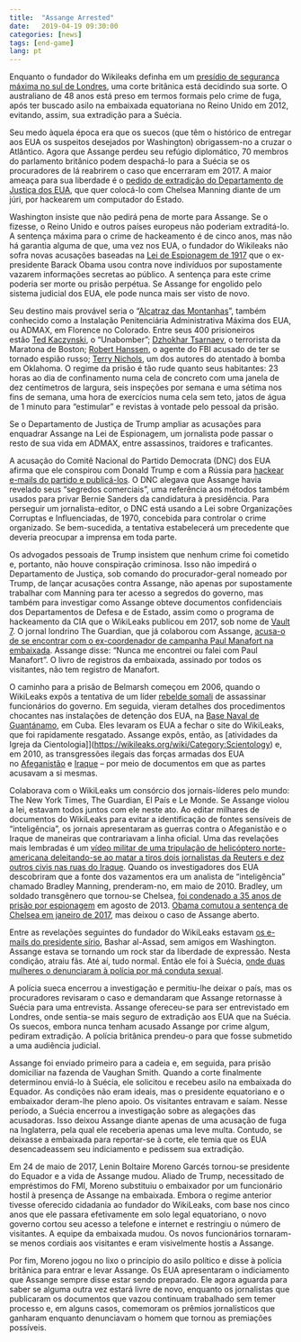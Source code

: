 ```yaml
---
title:  "Assange Arrested"
date:   2019-04-19 09:30:00
categories: [news]
tags: [end-game]
lang: pt
---
```


Enquanto o fundador do Wikileaks definha em um [presídio de segurança máxima no sul de Londres](https://www.justice.gov.uk/contacts/prison-finder/belmarsh), uma corte britânica está decidindo sua sorte. O australiano de 48 anos está preso em termos formais pelo crime de fuga, após ter buscado asilo na embaixada equatoriana no Reino Unido em 2012, evitando, assim, sua extradição para a Suécia.

<!--mais-->

Seu medo àquela época era que os suecos (que têm o histórico de entregar aos EUA os suspeitos desejados por Washington) obrigassem-no a cruzar o Atlântico. Agora que Assange perdeu seu refúgio diplomático, 70 membros do parlamento britânico podem despachá-lo para a Suécia se os procuradores de lá reabrirem o caso que encerraram em 2017. A maior ameaça para sua liberdade é o [pedido de extradição do Departamento de Justiça dos EUA](https://www.theguardian.com/media/2019/may/02/us-begins-extradition-case-against-julian-assange-in-london), que quer colocá-lo com Chelsea Manning diante de um júri, por hackearem um computador do Estado.

Washington insiste que não pedirá pena de morte para Assange. Se o fizesse, o Reino Unido e outros países europeus não poderiam extraditá-lo. A sentença máxima para o crime de hackeamento é de cinco anos, mas não há garantia alguma de que, uma vez nos EUA, o fundador do Wikileaks não sofra novas acusações baseadas na [Lei de Espionagem de 1917](https://www.law.cornell.edu/uscode/text/18/793) que o ex-presidente Barack Obama usou contra nove indivíduos por supostamente vazarem informações secretas ao público. A sentença para este crime poderia ser morte ou prisão perpétua. Se Assange for engolido pelo sistema judicial dos EUA, ele pode nunca mais ser visto de novo.

Seu destino mais provável seria o “[Alcatraz das Montanhas](https://en.wikipedia.org/wiki/ADX_Florence)”, também conhecido como a Instalação Penitenciária Administrativa Máxima dos EUA, ou ADMAX, em Florence no Colorado. Entre seus 400 prisioneiros estão [Ted Kaczynski](https://en.wikipedia.org/wiki/Ted_Kaczynski), o “Unabomber”; [Dzhokhar Tsarnaev](https://en.wikipedia.org/wiki/Dzhokhar_Tsarnaev), o terrorista da Maratona de Boston; [Robert Hanssen](https://en.wikipedia.org/wiki/Robert_Hanssen), o agente do FBI acusado de ter se tornado espião russo; [Terry Nichols](https://en.wikipedia.org/wiki/Terry_Nichols), um dos autores do atentado à bomba em Oklahoma. O regime da prisão é tão rude quanto seus habitantes: 23 horas ao dia de confinamento numa cela de concreto com uma janela de dez centímetros de largura, seis inspeções por semana e uma sétima nos fins de semana, uma hora de exercícios numa cela sem teto, jatos de água de 1 minuto para “estimular” e revistas à vontade pelo pessoal da prisão.

Se o Departamento de Justiça de Trump ampliar as acusações para enquadrar Assange na Lei de Espionagem, um jornalista pode passar o resto de sua vida em ADMAX, entre assassinos, traidores e traficantes.

A acusação do Comitê Nacional do Partido Democrata (DNC) dos EUA afirma que ele conspirou com Donald Trump e com a Rússia para [hackear e-mails do partido e publicá-los](https://www.nbcnews.com/news/us-news/wikileaks-julian-assange-no-proof-hacked-dnc-emails-came-russia-n616541). O DNC alegava que Assange havia revelado seus “segredos comerciais”, uma referência aos métodos também usados para privar Bernie Sanders da candidatura à presidência. Para perseguir um jornalista-editor, o DNC está usando a Lei sobre Organizações Corruptas e Influenciadas, de 1970, concebida para controlar o crime organizado. Se bem-sucedida, a tentativa estabelecerá um precedente que deveria preocupar a imprensa em toda parte.

Os advogados pessoais de Trump insistem que nenhum crime foi cometido e, portanto, não houve conspiração criminosa. Isso não impedirá o Departamento de Justiça, sob comando do procurador-geral nomeado por Trump, de lançar acusações contra Assange, não apenas por supostamente trabalhar com Manning para ter acesso a segredos do governo, mas também para investigar como Assange obteve documentos confidenciais dos Departamentos de Defesa e de Estado, assim como o programa de hackeamento da CIA que o WikiLeaks publicou em 2017, sob nome de [Vault 7](https://en.wikipedia.org/wiki/Vault_7). O jornal londrino The Guardian, que já colaborou com Assange, [acusa-o de se encontrar com o ex-coordenador de campanha Paul Manafort na embaixada](https://www.theguardian.com/us-news/2018/nov/27/manafort-held-secret-talks-with-assange-in-ecuadorian-embassy). Assange disse: “Nunca me encontrei ou falei com Paul Manafort”. O livro de registros da embaixada, assinado por todos os visitantes, não tem registro de Manafort.

O caminho para a prisão de Belmarsh começou em 2006, quando o WikiLeaks expôs a tentativa de um líder [rebelde somali](https://wikileaks.org/wiki/Category:Somalia) de assassinar funcionários do governo. Em seguida, vieram detalhes dos procedimentos chocantes nas instalações de detenção dos EUA, na [Base Naval de Guantánamo](https://wikileaks.org/gitmo/), em Cuba. Eles levaram os EUA a fechar o site do WikiLeaks, que foi rapidamente resgatado. Assange expôs, então, as [atividades da Igreja da Cientologia]](https://wikileaks.org/wiki/Category:Scientology) e, em 2010, as transgressões ilegais das forças armadas dos EUA no [Afeganistão](https://wardiaries.wikileaks.org/search/?sort=date&release=Afghanistan) e [Iraque](https://wardiaries.wikileaks.org/search/?sort=date&release=Iraq) – por meio de documentos em que as partes acusavam a si mesmas.

Colaborava com o WikiLeaks um consórcio dos jornais-líderes pelo mundo: The New York Times, The Guardian, El País e Le Monde. Se Assange violou a lei, estavam todos juntos com ele neste ato. Ao editar milhares de documentos do WikiLeaks para evitar a identificação de fontes sensíveis de “inteligência”, os jornais apresentaram as guerras contra o Afeganistão e o Iraque de maneiras que contrariavam a linha oficial. Uma das revelações mais lembradas é um [vídeo militar de uma tripulação de helicóptero norte-americana deleitando-se ao matar a tiros dois jornalistas da Reuters e dez outros civis nas ruas do Iraque](https://www.reuters.com/article/us-iraq-USA-journalists-idUSTRE6344FW20100406). Quando os investigadores dos EUA descobriram que a fonte dos vazamentos era um analista de “inteligência” chamado Bradley Manning, prenderam-no, em maio de 2010. Bradley, um soldado transgênero que tornou-se Chelsea, [foi condenado a 35 anos de prisão por espionagem](https://wikileaks.org/Assange-Statement-on-the-First-Day.html) em agosto de 2013. [Obama comutou a sentença de Chelsea em janeiro de 2017](https://www.nytimes.com/2017/01/17/us/politics/obama-commutes-bulk-of-chelsea-mannings-sentence.html), mas deixou o caso de Assange aberto.

Entre as revelações seguintes do fundador do WikiLeaks estavam [os e-mails do presidente sírio](https://wikileaks.org/syria-files/docs/2101458_re-fwd-interview-with-he-president-bashar-al-assad-.html), Bashar al-Assad, sem amigos em Washington. Assange estava se tornando um rock star da liberdade de expressão. Nesta condição, atraiu fãs. Até aí, tudo normal. Então ele foi à Suécia, [onde duas mulheres o denunciaram à polícia por má conduta sexual](https://en.wikipedia.org/wiki/Assange_v_Swedish_Prosecution_Authority).

A polícia sueca encerrou a investigação e permitiu-lhe deixar o país, mas os procuradores revisaram o caso e demandaram que Assange retornasse à Suécia para uma entrevista. Assange ofereceu-se para ser entrevistado em Londres, onde sentia-se mais seguro de extradição aos EUA que na Suécia. Os suecos, embora nunca tenham acusado Assange por crime algum, pediram extradição. A polícia britânica prendeu-o para que fosse submetido a uma audiência judicial.

Assange foi enviado primeiro para a cadeia e, em seguida, para prisão domiciliar na fazenda de Vaughan Smith. Quando a corte finalmente determinou enviá-lo à Suécia, ele solicitou e recebeu asilo na embaixada do Equador. As condições não eram ideais, mas o presidente equatoriano e o embaixador deram-lhe pleno apoio. Os visitantes entravam e saíam. Nesse período, a Suécia encerrou a investigação sobre as alegações das acusadoras. Isso deixou Assange diante apenas de uma acusação de fuga na Inglaterra, pela qual ele receberia apenas uma leve multa. Contudo, se deixasse a embaixada para reportar-se à corte, ele temia que os EUA desencadeassem seu indiciamento e pedissem sua extradição.

Em 24 de maio de 2017, Lenin Boltaire Moreno Garcés tornou-se presidente do Equador e a vida de Assange mudou. Aliado de Trump, necessitado de empréstimos do FMI, Moreno substituiu o embaixador por um funcionário hostil à presença de Assange na embaixada. Embora o regime anterior tivesse oferecido cidadania ao fundador do WikiLeaks, com base nos cinco anos que ele passara efetivamente em solo legal equatoriano, o novo governo cortou seu acesso a telefone e internet e restringiu o número de visitantes. A equipe da embaixada mudou. Os novos funcionários tornaram-se menos cordiais aos visitantes e eram visivelmente hostis a Assange.

Por fim, Moreno jogou no lixo o princípio do asilo político e disse à polícia britânica para entrar e levar Assange. Os EUA apresentaram o indiciamento que Assange sempre disse estar sendo preparado. Ele agora aguarda para saber se alguma outra vez estará livre de novo, enquanto os jornalistas que publicaram os documentos que vazou continuam trabalhado sem temer processo e, em alguns casos, comemoram os prêmios jornalísticos que ganharam enquanto denunciavam o homem que tornou as premiações possíveis.
